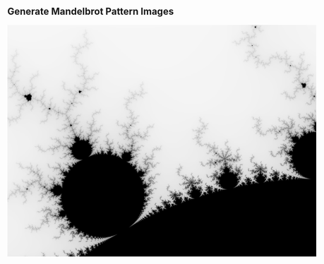 ## Generate Mandelbrot Pattern Images

<div style="text-align: center; width: 100%;">
    <div style='margin: 0 auto; width: 700px'  >
        <img src="https://raw.githubusercontent.com/gregoriB/mandelbrot-rust/master/mandel.png" alt="mandelbrot pattern"/>
    </div>
</div>
